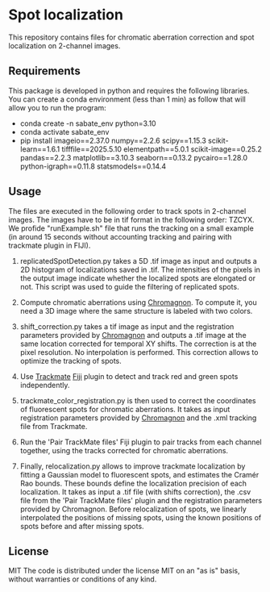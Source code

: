 # Spot localization

This repository contains files for chromatic aberration correction and spot localization on 2-channel images.


## Requirements

This package is developed in python and requires the following libraries. You can create a conda environment (less than 1 min) as follow that will allow you to run the program:

* conda create -n sabate_env python=3.10
* conda activate sabate_env
* pip install imageio==2.37.0 numpy==2.2.6 scipy==1.15.3 scikit-learn==1.6.1 tifffile==2025.5.10 elementpath==5.0.1 scikit-image==0.25.2 pandas==2.2.3 matplotlib==3.10.3 seaborn==0.13.2 pycairo==1.28.0 python-igraph==0.11.8 statsmodels==0.14.4


## Usage

The files are executed in the following order to track spots in 2-channel images. The images have to be in tif format in the following order: TZCYX. We profide "runExample.sh" file that runs the tracking on a small example (in around 15 seconds without accounting tracking and pairing with trackmate plugin in FIJI).


1. replicatedSpotDetection.py takes a 5D .tif image as input and outputs a 2D histogram of localizations saved in .tif. The intensities of the pixels in the output image indicate whether the localized spots are elongated or not. This script was used to guide the filtering of replicated spots.

2. Compute chromatic aberrations using [Chromagnon](https://github.com/macronucleus/Chromagnon). To compute it, you need a 3D image where the same structure is labeled with two colors.

4. shift_correction.py takes a tif image as input and the registration parameters provided by [Chromagnon](https://github.com/macronucleus/Chromagnon) and outputs a .tif image at the same location corrected for temporal XY shifts. The correction is at the pixel resolution. No interpolation is performed. This correction allows to optimize the tracking of spots.

5. Use [Trackmate](https://github.com/trackmate-sc) [Fiji](https://imagej.net/software/fiji/) plugin to detect and track red and green spots independently.

6. trackmate_color_registration.py is then used to correct the coordinates of fluorescent spots for chromatic aberrations. It takes as input registration parameters provided by [Chromagnon](https://github.com/macronucleus/Chromagnon) and the .xml tracking file from Trackmate.

7. Run the 'Pair TrackMate files' Fiji plugin to pair tracks from each channel together, using the tracks corrected for chromatic aberrations.

8. Finally, relocalization.py allows to improve trackmate localization by fitting a Gaussian model to fluorescent spots, and estimates the Cramér Rao bounds. These bounds define the localization precision of each localization. It takes as input a .tif file (with shifts correction), the .csv file from the 'Pair TrackMate files' plugin and the registration parameters provided by Chromagnon. Before relocalization of spots, we linearly interpolated the positions of missing spots, using the known positions of spots before and after missing spots.

## License
MIT
The code is distributed under the license MIT on an "as is" basis, without warranties or conditions of any kind.
